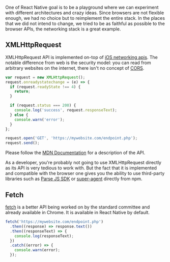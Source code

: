One of React Native goal is to be a playground where we can experiment with different architectures and crazy ideas. Since browsers are not flexible enough, we had no choice but to reimplement the entire stack. In the places that we did not intend to change, we tried to be as faithful as possible to the browser APIs, the networking stack is a great example.

## XMLHttpRequest

XMLHttpRequest API is implemented on-top of [iOS networking apis](https://developer.apple.com/library/mac/documentation/Cocoa/Conceptual/URLLoadingSystem/URLLoadingSystem.html). The notable difference from web is the security model: you can read from arbitrary websites on the internet, there isn't no concept of [CORS](http://en.wikipedia.org/wiki/Cross-origin_resource_sharing).

```javascript
var request = new XMLHttpRequest();
request.onreadystatechange = (e) => {
  if (request.readyState !== 4) {
    return;
  }

  if (request.status === 200) {
    console.log('success', request.responseText);
  } else {
    console.warn('error');
  }
};

request.open('GET', 'https://mywebsite.com/endpoint.php');
request.send();
```

Please follow the [MDN Documentation](https://developer.mozilla.org/en-US/docs/Web/API/XMLHttpRequest) for a description of the API.

As a developer, you're probably not going to use XMLHttpRequest directly as its API is very tedious to work with. But the fact that it is implemented and compatible with the browser one gives you the ability to use third-party libraries such as [Parse JS SDK](https://parse.com/docs/js_guide) or [super-agent](https://github.com/visionmedia/superagent) directly from npm.

## Fetch

[fetch](https://fetch.spec.whatwg.org/) is a better API being worked on by the standard committee and already available in Chrome. It is available in React Native by default.

```javascript
fetch('https://mywebsite.com/endpoint.php')
  .then((response) => response.text())
  .then((responseText) => {
    console.log(responseText);
  })
  .catch((error) => {
    console.warn(error);
  });
```
